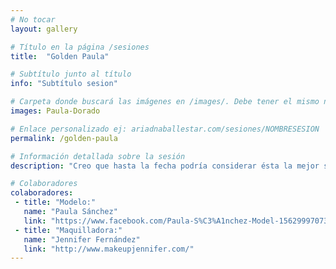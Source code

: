 ```yaml
---
# No tocar
layout: gallery

# Título en la página /sesiones
title:  "Golden Paula"

# Subtítulo junto al título 
info: "Subtítulo sesion"

# Carpeta donde buscará las imágenes en /images/. Debe tener el mismo nombre y sin espacios
images: Paula-Dorado

# Enlace personalizado ej: ariadnaballestar.com/sesiones/NOMBRESESION
permalink: /golden-paula

# Información detallada sobre la sesión
description: "Creo que hasta la fecha podría considerar ésta la mejor sesión que he hecho. El trabajo de maquillaje que hubo ántes de hacer las fotos valió la pena y Paula siempre sabe cómo posicionarse para dar buenas fotos. Estoy contentísima con esta sesión y con muchas ganas de hacer más con maquillajes fantasía."

# Colaboradores
colaboradores:
 - title: "Modelo:"
   name: "Paula Sánchez"
   link: "https://www.facebook.com/Paula-S%C3%A1nchez-Model-1562999707304246/?fref=ts"
 - title: "Maquilladora:"
   name: "Jennifer Fernández"
   link: "http://www.makeupjennifer.com/"
---
```

